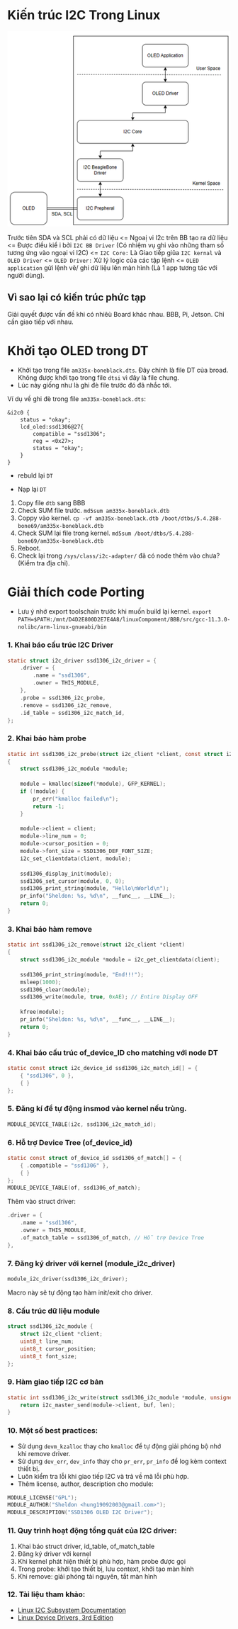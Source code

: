 # Kiến trúc I2C Trong Linux

![Alt text](img/Archi.png)

Trước tiên SDA và SCL phải có dữ liệu <= Ngoaị vi I2c trên BB tạo ra dữ liệu <= Được điều kiể i bởi `I2C BB Driver` (Có nhiệm vụ ghi vào những tham số tương ứng vào ngoại vi I2C) <= `I2C Core:` Là Giao tiếp giũa `I2C kernal` và `OLED Driver` <= `OLED Driver:` Xử lý logic của các tập lệnh <= `OLED application` gửi lệnh vẽ/ ghi dữ liệu lên màn hình (Là 1 app tương tác với người dùng).

## Vì sao lại có kiến trúc phức tạp

Giải quyết được vấn đề khi có nhiêù Board khác nhau. BBB, Pi, Jetson. Chỉ cần giao tiếp với nhau.

# Khởi tạo OLED trong DT

- Khởi tạo trong file `am335x-boneblack.dts`. Đây chính là file DT của broad. Không được khởi tạo trong file `dtsi` vì đây là file chung.
- Lúc này giống như là ghi đè file trước đó đã nhắc tới.

Ví dụ về ghi đè trong file `am335x-boneblack.dts`:

``` dts
&i2c0 {
    status = "okay";
    lcd_oled:ssd1306@27{
        compatible = "ssd1306";
        reg = <0x27>;
        status = "okay";
    } 
}
```

- rebuld lại `DT`

- Nạp lại `DT`
1. Copy file `dtb` sang BBB
2. Check SUM file trước.
`md5sum am335x-boneblack.dtb `
3. Coppy vào kernel. 
`cp -vf am335x-boneblack.dtb /boot/dtbs/5.4.288-bone69/am335x-boneblack.dtb`
4. Check SUM lại file trong kernel. 
`md5sum /boot/dtbs/5.4.288-bone69/am335x-boneblack.dtb`
5. Reboot.
6. Check lại trong `/sys/class/i2c-adapter/` đã có node thêm vào chưa? (Kiểm tra địa chỉ).




# Giải thích code Porting 

- Lưu ý nhớ export toolschain trước khi muốn build lại kernel. 
`export PATH=$PATH:/mnt/D4D2E800D2E7E4A8/linuxCompoment/BBB/src/gcc-11.3.0-nolibc/arm-linux-gnueabi/bin`

### 1. Khai báo cấu trúc I2C Driver
```c
static struct i2c_driver ssd1306_i2c_driver = {
	.driver = {
		.name = "ssd1306",
		.owner = THIS_MODULE,
	},
	.probe = ssd1306_i2c_probe,
	.remove = ssd1306_i2c_remove,
	.id_table = ssd1306_i2c_match_id,
};

```
### 2. Khai báo hàm probe
```C
static int ssd1306_i2c_probe(struct i2c_client *client, const struct i2c_device_id *id) 
{
	struct ssd1306_i2c_module *module;

	module = kmalloc(sizeof(*module), GFP_KERNEL);
	if (!module) {
		pr_err("kmalloc failed\n");
		return -1;
	}

	module->client = client;
	module->line_num = 0;
	module->cursor_position = 0;
	module->font_size = SSD1306_DEF_FONT_SIZE;
	i2c_set_clientdata(client, module);

	ssd1306_display_init(module);
	ssd1306_set_cursor(module, 0, 0);
	ssd1306_print_string(module, "Hello\nWorld\n");
	pr_info("Sheldon: %s, %d\n", __func__, __LINE__);
	return 0;
}

```

### 3. Khai báo hàm remove
``` c
static int ssd1306_i2c_remove(struct i2c_client *client)
{
	struct ssd1306_i2c_module *module = i2c_get_clientdata(client);

	ssd1306_print_string(module, "End!!!");
	msleep(1000);
	ssd1306_clear(module);
	ssd1306_write(module, true, 0xAE); // Entire Display OFF

	kfree(module);
	pr_info("Sheldon: %s, %d\n", __func__, __LINE__);
	return 0;
}
```

### 4. Khai báo cấu trúc of_device_ID cho matching với node DT 
```c
static const struct i2c_device_id ssd1306_i2c_match_id[] = {
	{ "ssd1306", 0 },
	{ }
};
```

### 5. Đăng kí để tự động insmod vào kernel nếu trùng.
```c
MODULE_DEVICE_TABLE(i2c, ssd1306_i2c_match_id);
```
### 6. Hỗ trợ Device Tree (of_device_id)
```c
static const struct of_device_id ssd1306_of_match[] = {
    { .compatible = "ssd1306" },
    { }
};
MODULE_DEVICE_TABLE(of, ssd1306_of_match);
```
Thêm vào struct driver:
```c
.driver = {
    .name = "ssd1306",
    .owner = THIS_MODULE,
    .of_match_table = ssd1306_of_match, // Hỗ trợ Device Tree
},
```

### 7. Đăng ký driver với kernel (module_i2c_driver)
```c
module_i2c_driver(ssd1306_i2c_driver);
```
Macro này sẽ tự động tạo hàm init/exit cho driver.

### 8. Cấu trúc dữ liệu module
```c
struct ssd1306_i2c_module {
    struct i2c_client *client;
    uint8_t line_num;
    uint8_t cursor_position;
    uint8_t font_size;
};
```

### 9. Hàm giao tiếp I2C cơ bản
```c
static int ssd1306_i2c_write(struct ssd1306_i2c_module *module, unsigned char *buf, unsigned int len) {
    return i2c_master_send(module->client, buf, len);
}
```

### 10. Một số best practices:
- Sử dụng `devm_kzalloc` thay cho `kmalloc` để tự động giải phóng bộ nhớ khi remove driver.
- Sử dụng `dev_err`, `dev_info` thay cho `pr_err`, `pr_info` để log kèm context thiết bị.
- Luôn kiểm tra lỗi khi giao tiếp I2C và trả về mã lỗi phù hợp.
- Thêm license, author, description cho module:
```c
MODULE_LICENSE("GPL");
MODULE_AUTHOR("Sheldon <hung19092003@gmail.com>");
MODULE_DESCRIPTION("SSD1306 OLED I2C Driver");
```

### 11. Quy trình hoạt động tổng quát của I2C driver:
1. Khai báo struct driver, id_table, of_match_table
2. Đăng ký driver với kernel
3. Khi kernel phát hiện thiết bị phù hợp, hàm probe được gọi
4. Trong probe: khởi tạo thiết bị, lưu context, khởi tạo màn hình
5. Khi remove: giải phóng tài nguyên, tắt màn hình

### 12. Tài liệu tham khảo:
- [Linux I2C Subsystem Documentation](https://www.kernel.org/doc/html/latest/i2c/index.html)
- [Linux Device Drivers, 3rd Edition](https://lwn.net/Kernel/LDD3/)